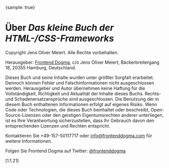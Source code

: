 {sample: true}
# Über _Das kleine Buch der HTML-/CSS-Frameworks_

Copyright Jens Oliver Meiert. Alle Rechte vorbehalten.

Herausgeber: [Frontend Dogma](https://frontenddogma.com/), c/o Jens Oliver Meiert, Bäckerbreitergang 18, 20355 Hamburg, Deutschland.

Dieses Buch und seine Inhalte wurden unter größter Sorgfalt erarbeitet. Dennoch können Fehler und Falschinformationen nicht ausgeschlossen werden. Herausgeber und Autor übernehmen keine Haftung für die Vollständigkeit, Richtigkeit und Aktualität der Inhalte dieses Buchs. Rechts- und Schadenersatzansprüche sind ausgeschlossen. Die Benutzung der in diesem Buch enthaltenen Informationen erfolgt auf eigenes Risiko. Wenn Code oder Technologien, die dieses Buch beinhaltet oder beschreibt, Open-Source-Lizenzen oder den geistigen Eigentumsrechten anderer unterliegen, ist es Ihre Verantwortung sicherzustellen, dass Ihr Gebrauch davon den entsprechenden Lizenzen und Rechten entspricht.

Kontaktieren Sie +49-157-50117717 oder info@frontenddogma.com für weitere Informationen.

Folgen Sie Frontend Dogma auf Twitter: [@frontenddogma](https://twitter.com/frontenddogma)

[1.1.21]